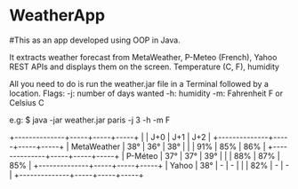 # WeatherApp

#This as an app developed using OOP in Java.

It extracts weather forecast from MetaWeather, P-Meteo (French), Yahoo REST APIs and displays them on the screen. Temperature (C, F), humidity

All you need to do is run the weather.jar file in a Terminal followed by a location.
Flags: 
-j: number of days wanted
-h: humidity
-m: Fahrenheit F or Celsius C


e.g: $ java -jar weather.jar paris -j 3 -h -m F

 +--------------+-----+-----+-----+
 |              | J+0 | J+1 | J+2 |
 +--------------+-----+-----+-----+
 | MetaWeather  | 38° | 36° | 38° |
 |              | 91% | 85% | 86% |
 +--------------+-----+-----+-----+
 |    P-Méteo   | 37° | 37° | 39° |
 |              | 88% | 87% | 85% |
 +--------------+-----+-----+-----+
 |     Yahoo    | 38° |  -  |  -  |
 |              | 82% |  -  |  -  |
 +--------------+-----+-----+-----+
